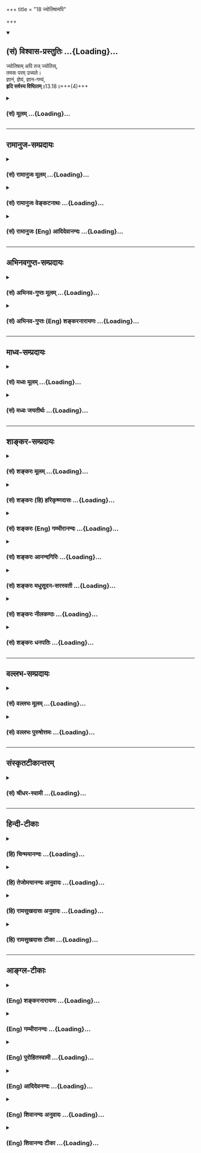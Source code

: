 +++
title = "18 ज्योतिषामपि"

+++
<div class="js_include" newlevelforh1="2" title="(सं) विश्वास-प्रस्तुतिः" unfilled url="/purANam_vaiShNavam/mahAbhAratam/06-bhIShma-parva/03-bhagavad-gItA-parva/saMskRtam/vishvAsa-prastutiH/13_xetra-xetrajna-yogaH/18_jyotiShAmapi.md">
<details open><summary><h2>(सं) विश्वास-प्रस्तुतिः ...{Loading}...</h2></summary>

ज्योतिषाम् अपि तज् ज्योतिस्,  
तमसः परम् उच्यते।  
ज्ञानं, ज्ञेयं, ज्ञान-गम्यं,  
**हृदि सर्वस्य विष्ठितम्**॥13.18॥+++(4)+++
</details>
</div>
<div class="js_include collapsed" newlevelforh1="3" title="(सं) मूलम्" unfilled url="/purANam_vaiShNavam/mahAbhAratam/06-bhIShma-parva/03-bhagavad-gItA-parva/saMskRtam/mUlam/13_xetra-xetrajna-yogaH/18_jyotiShAmapi.md">
<details><summary><h3>(सं) मूलम् ...{Loading}...</h3></summary>

ज्योतिषामपि तज्ज्योतिस्तमसः परमुच्यते।  
ज्ञानं ज्ञेयं ज्ञानगम्यं हृदि सर्वस्य विष्ठितम्।।13.18।।
</details>
</div>


_________________
## रामानुज-सम्प्रदायः
<div class="js_include collapsed" newlevelforh1="3" title="(सं) रामानुजः मूलम्" unfilled url="/purANam_vaiShNavam/mahAbhAratam/06-bhIShma-parva/03-bhagavad-gItA-parva/saMskRtam/rAmAnujaH/mUlam/13_xetra-xetrajna-yogaH/18_jyotiShAmapi.md">
<details><summary><h3>(सं) रामानुजः मूलम् ...{Loading}...</h3></summary>

।।13.17।।**ज्योतिषां** दीपादित्यमणिप्रभृतीनाम् अपि तद् एव **ज्योतिः**
प्रकाशकम् दीपादित्यादीनाम् अपि आत्मप्रभारूपं ज्ञानम् एव प्रकाशकम्।
दीपादयः तु विषयेन्द्रियसन्निकर्षविरोधिसंतमसनिरसनमात्रं कुर्वते;
तावन्मात्रेण एव तेषां प्रकाशकत्वम्। तमसः परम् उच्यते -- तमः शब्दः
सूक्ष्मावस्थप्रकृतिवचनः; प्रकृतेः परम् उच्यते इत्यर्थः। अतो **ज्ञानं
ज्ञेयं** ज्ञानैकाकारम् इति ज्ञेयम् तत् च **ज्ञानगम्यम्** अमानित्वादिभिः
उक्तैः ज्ञानसाधनैः प्राप्यम् इत्यर्थः। **हृदि सर्वस्य विष्ठितं** सर्वस्य
मनुष्यादेः हृदि विशेषेण अवस्थितं सन्निहितम्।

</details>
</div>
<div class="js_include collapsed" newlevelforh1="3" title="(सं) रामानुजः वेङ्कटनाथः" unfilled url="/purANam_vaiShNavam/mahAbhAratam/06-bhIShma-parva/03-bhagavad-gItA-parva/saMskRtam/rAmAnujaH/venkaTanAthaH/13_xetra-xetrajna-yogaH/18_jyotiShAmapi.md">
<details><summary><h3>(सं) रामानुजः वेङ्कटनाथः ...{Loading}...</h3></summary>

  
  
।।13.18।। ननु स्वरूपमात्रप्रकाशरूपस्य आत्मस्वरूपस्य कथं
मण्यादिप्रकाशकत्वं इत्यत्राह -- दीपादित्यादीनामपीति। दीपादित्यादीनां यथा
विषयसम्बन्धिप्रभाद्वारा प्रकाशकत्वं; न स्वरूपतः तद्वदत्रापि
प्रभास्थानीयेन ज्ञानाख्यधर्मेण प्रकाशकत्वमिति भावः। अन्यप्रकाशकानामपीति
अपिशब्दार्थः। प्रकाश्यभूतघटादिवत्तत्प्रकाशकज्ञानाश्रयभूते
प्रत्यगात्मनीति भावः। विषयेन्द्रियसन्निकर्षशब्देनात्र सामग्री
मध्यपातिसन्निकर्षोऽभिप्रेतः तन्मूलप्रकाशो वा लक्षितः; सन्तमसस्य
कुड्यादिवदिन्द्रियसन्निकर्षविरोधित्वाभावात् अन्यथा सन्तमसवर्तिनः
पुरुषस्य सन्तमसान्तरितप्रकाशमध्यवर्तिनां पदार्थानां
कुड्यान्तरितपदार्थवदप्रकाशप्रसङ्गात्। एतेन
दीपादेश्चाक्षुषपदार्थमात्रप्रतिनियततया ज्ञानवन्न सर्वव्यापकं
प्रकाशकत्वमिति सूचितम्। तावन्मात्रेण; न तु
साक्षात्प्रकाशजनकत्वेनापीत्यर्थः।  
  
ज्योतिस्सन्निकर्षात् प्रसिद्धिप्राचुर्याच्चात्र तमश्शब्दस्य
तिमिरविषयत्वधीव्युदासायाह -- तमश्शब्द इति। ज्योतिषामपि प्रकाशकतया
कैमुत्यसिद्धस्य तिमिरात्परत्वस्याभिधाने प्रयोजनाभावात्प्रकृतेः परत्वस्य
चावश्यवक्तव्यत्वात्तमश्शब्दस्थ चयस्य तमश्शरीरं \[बृ.उ.3।7।13\] तम
आसीत्तमसा गूढमग्रे प्रकेतं \[ऋक्सं.8।7।17।3\] यदा तमस्तत्
\[श्वे.उ.4।18\] तमः परे देव एकीभवति \[सुबालो.2\]आसीदिदं तमोभूतं
\[मनुः1।5\] इत्यादिषु मूलप्रकृतिविषयतया
श्रौतस्मार्तप्रयोगप्राचुर्याच्चेति भावः। परं अन्यदित्यर्थः। भोक्तृतया
प्रधानभूतमिति वा। प्रागपि हि ते परावरतया प्रकृती विभक्ते। उच्यत
इतिनिर्गुणः प्रकृतेः परः इत्यादिष्विति शेषः। एतेन जडवैलक्षण्यं
विवक्षितमित्यभिप्रायेणाह -- अत इति। पूर्ववद्वैधर्म्यानुसन्धानशक्यतायां
ज्ञेयशब्दस्य तात्पर्यम् अन्यथा
पौनरुक्त्यादित्यभिप्रायेणाहज्ञानैकाकारमिति ज्ञेयमिति। ज्ञानगम्यम् इत्यत्र
सर्वसाधारणज्ञानविषयत्वमात्राभिधाने प्रयोजनाभावात्ज्ञेयम् इत्यनेन
पौनरुक्त्याद्गम्यशब्दस्य प्राप्यपर्यायत्वप्रसिद्धेश्च प्रकृतिसङ्गतं
विवक्षितमाहअमानित्वादिभिरिति। एतज्ज्ञानम् \[13।12\] इतिवदत्रापि
करणव्युत्पत्तिं व्यनक्तिज्ञानसाधनैरुक्तैरिति। मनुष्यादेरिति। पिण्डस्येति
शेषः। भोक्तृत्वादिरूपेणावस्थानं विशेषेणावस्थानम्। यद्वा हृदि
स्वरूपेणावस्थानम् अवयवान्तरेषु तु स्वधर्मभूतज्ञानेनेति विशेषः।
स्थितिशब्दस्यात्र मुख्यार्थायोगात् सन्निधिमात्रपरत्वमुक्तम्सर्वस्य
गृहेऽप्ययमेव व्रीहिः इतिवज्जात्यैक्यविवक्षया सर्वस्य हृदि
स्थितिनिर्देशः।  
  

</details>
</div>
<div class="js_include collapsed" newlevelforh1="3" title="(सं) रामानुजः (Eng) आदिदेवानन्दः" unfilled url="/purANam_vaiShNavam/mahAbhAratam/06-bhIShma-parva/03-bhagavad-gItA-parva/saMskRtam/rAmAnujaH/english/AdidevAnandaH/13_xetra-xetrajna-yogaH/18_jyotiShAmapi.md">
<details><summary><h3>(सं) रामानुजः (Eng) आदिदेवानन्दः ...{Loading}...</h3></summary>

13.18 This (self) alone is the 'light' which illuminates things like the sun, a lamp, a gem etc. It is knowledge alone in the form of the effulgence of the self which illuminates a lamp, the sun etc. But a lamp etc., dispel the darkness that intervenes between the sense of sight and its subject. Their illuminating power is limited to this extent. This is said to be beyond Tamas (darkness). The term Tamas denotes Prakrti in its subtle state. The meaning is that the self transcends Prakrti.
Therefore, It is to be comprehended as knowledge, i.e., to be understood as of the form of knowledge. It is attainable by means of knowledge -
such as modesty etc., already described. It is present in the heart of all, i.e., It is specially settled, or present in the heart of all beings like men etc.

</details>
</div>


_________________
## अभिनवगुप्त-सम्प्रदायः
<div class="js_include collapsed" newlevelforh1="3" title="(सं) अभिनव-गुप्तः मूलम्" unfilled url="/purANam_vaiShNavam/mahAbhAratam/06-bhIShma-parva/03-bhagavad-gItA-parva/saMskRtam/abhinava-guptaH/mUlam/13_xetra-xetrajna-yogaH/18_jyotiShAmapi.md">
<details><summary><h3>(सं) अभिनव-गुप्तः मूलम् ...{Loading}...</h3></summary>

।।13.13 -- 13.18।। एतेन ज्ञानेन यत् ज्ञेयं तदुच्यते -- ज्ञेयमित्यादि
विष्ठितमित्यन्तम्। अनादिमत् परं ब्रह्म इत्यादिभिर्विशेषणैः
ब्रह्मस्वरूपाक्षेपानुग्राहकं,+++(S -- स्वरूपापेक्षानु -- )+++
सर्वप्रवादाभिहितविज्ञानापृथग्भावं कथयति +++(S;;N
सर्वप्रवादान्तराभिहितपृथग्भावकमुच्यते)+++। एतानि च विशेषणानि पूर्वमेव
व्याख्यातानि इति किं निष्फलया,पुनरुक्त्या।

</details>
</div>
<div class="js_include collapsed" newlevelforh1="3" title="(सं) अभिनव-गुप्तः (Eng) शङ्करनारायणः" unfilled url="/purANam_vaiShNavam/mahAbhAratam/06-bhIShma-parva/03-bhagavad-gItA-parva/saMskRtam/abhinava-guptaH/english/shankaranArAyaNaH/13_xetra-xetrajna-yogaH/18_jyotiShAmapi.md">
<details><summary><h3>(सं) अभिनव-गुप्तः (Eng) शङ्करनारायणः ...{Loading}...</h3></summary>

13.13-18 Jneyam etc. upto visthitam. Beginningless is the Supreme
Brahman : by means of the attributes (descriptions) like these, \[the
Bhagavat\] describes the Brahman as being not separate from the Supreme
Consciousness (or action) expressed in every utterance and \[thus\]
gracing \[the seeker\] to infer his \[or Its\] own nature. These
attributes however have already been explained. Hence what is the use of
a fruitless repetition ;

</details>
</div>


_________________
## माध्व-सम्प्रदायः
<div class="js_include collapsed" newlevelforh1="3" title="(सं) मध्वः मूलम्" unfilled url="/purANam_vaiShNavam/mahAbhAratam/06-bhIShma-parva/03-bhagavad-gItA-parva/saMskRtam/madhvaH/mUlam/13_xetra-xetrajna-yogaH/18_jyotiShAmapi.md">
<details><summary><h3>(सं) मध्वः मूलम् ...{Loading}...</h3></summary>

।।13.18।। Sri Madhvacharya did not comment on this sloka.,

</details>
</div>
<div class="js_include collapsed" newlevelforh1="3" title="(सं) मध्वः जयतीर्थः" unfilled url="/purANam_vaiShNavam/mahAbhAratam/06-bhIShma-parva/03-bhagavad-gItA-parva/saMskRtam/madhvaH/jayatIrthaH/13_xetra-xetrajna-yogaH/18_jyotiShAmapi.md">
<details><summary><h3>(सं) मध्वः जयतीर्थः ...{Loading}...</h3></summary>

।।13.18।। Sri Jayatirtha did not comment on this sloka.

</details>
</div>


_________________
## शाङ्कर-सम्प्रदायः
<div class="js_include collapsed" newlevelforh1="3" title="(सं) शङ्करः मूलम्" unfilled url="/purANam_vaiShNavam/mahAbhAratam/06-bhIShma-parva/03-bhagavad-gItA-parva/saMskRtam/shankaraH/mUlam/13_xetra-xetrajna-yogaH/18_jyotiShAmapi.md">
<details><summary><h3>(सं) शङ्करः मूलम् ...{Loading}...</h3></summary>

(13.18।। -- **ज्योतिषाम्** आदित्यादीनाम**पि** तत् ज्ञेयं **ज्योतिः।**
आत्मचैतन्यज्योतिषा इद्धानि हि आदित्यादीनि ज्योतींषि दीप्यन्ते; येन
सूर्यस्तपति तेजसेद्धः तस्य भासा सर्वमिदं विभाति (श्वे0 उ₀ 6।14)
इत्यादिश्रुतिभ्यः स्मृतेश्च इहैव -- यदादित्यगतं तेजः इत्यादेः। **तमसः**
अज्ञानात् **परम्** अस्पृष्टम् **उच्यते।** ज्ञानादेः दुःसंपादनबुद्ध्या
प्राप्तावसादस्य उत्तम्भनार्थमाह -- **ज्ञानम्** अमानित्वादि **ज्ञेयम्**
ज्ञेयं यत् तत् प्रवक्ष्यामि (गीता 13।12) इत्यादिना उक्तम्
**ज्ञानगम्यम्** ज्ञेयमेव ज्ञातं सत् ज्ञानफलमिति ज्ञानगम्यमुच्यते
ज्ञायमानं तु ज्ञेयम्। तत् एतत् त्रयमपि **हृदि** बुद्धौ **सर्वस्य**
प्राणिजातस्य **विष्ठितं** विशेषेण स्थिम्। तत्रैव हि त्रयं
विभाव्यते।। यथोक्तार्थोपसंहारार्थः अयं श्लोकः आरभ्यते --,

</details>
</div>
<div class="js_include collapsed" newlevelforh1="3" title="(सं) शङ्करः (हि) हरिकृष्णदासः" unfilled url="/purANam_vaiShNavam/mahAbhAratam/06-bhIShma-parva/03-bhagavad-gItA-parva/saMskRtam/shankaraH/hindI/harikRShNadAsaH/13_xetra-xetrajna-yogaH/18_jyotiShAmapi.md">
<details><summary><h3>(सं) शङ्करः (हि) हरिकृष्णदासः ...{Loading}...</h3></summary>

।।13.18।। यदि सर्वत्र विद्यमान होते हुए भी ज्ञेय प्रत्यक्ष नहीं होता; तो
क्या वह अन्धकार है नहीं। तो क्या है --, वह ज्ञेय ( परमात्मा ) समस्त
सूर्यादि ज्योतियोंका भी परम ज्योति है क्योंकि आत्मचैतन्यके प्रकाशसे
देदीप्यमान होकर ही ये सूर्य आदि समस्त ज्योतियाँ प्रकाशित हो रही हैं। जिस
तेजसे प्रदीप्त होकर सूर्य तपता है उसीके प्रकाशसे यह सब कुछ प्रकाशित है
इत्यादि,श्रुतिप्रमाणोंसे और यहीं कहे हुए यदादित्यगतं तेजः इत्यादि
स्मृतिवाक्योंसे भी उपर्युक्त बात ही सिद्ध होती है। तथा वह ज्ञेय
अन्धकारसे -- अज्ञानसे परे अर्थात् अस्पृष्ट बतलाया जाता है। ज्ञान आदिका
सम्पादन करना बहुत दुर्घट है -- ऐसी बुद्धिसे उत्साहरहित -- खिन्नचित्त हुए
साधकको उत्साहित करनेके लिये कहते हैं -- ज्ञान अर्थात् अमानित्व आदि
ज्ञानके साधन; ज्ञेय अर्थात् ज्ञेयं यत्तत्प्रवक्ष्यामि इत्यादि वाक्योंसे
बतलाया हुआ परमात्माका स्वरूप और ज्ञानगम्य -- ज्ञेय ही जान लिया जानेपर
ज्ञानका फल होनेके कारण ( पहले ) ज्ञानगम्य कहा जाता है और जब जान लिया
जाता है उस अवस्थामें ज्ञेय कहलाता है। ये तीनों ही समस्त प्राणिमात्रके
अन्तःकरणमें विशेषरूपसे स्थित हैं क्योंकि ये तीनों वहीं प्रकाशित होते
हैं।

</details>
</div>
<div class="js_include collapsed" newlevelforh1="3" title="(सं) शङ्करः (Eng) गम्भीरानन्दः" unfilled url="/purANam_vaiShNavam/mahAbhAratam/06-bhIShma-parva/03-bhagavad-gItA-parva/saMskRtam/shankaraH/english/gambhIrAnandaH/13_xetra-xetrajna-yogaH/18_jyotiShAmapi.md">
<details><summary><h3>(सं) शङ्करः (Eng) गम्भीरानन्दः ...{Loading}...</h3></summary>

13.18 Tat, that Knowable; is the jyotih, Light; api, even; jyotisam, of
the lights-of the sun etc. For the lights like the sun etc. shine
because they are enkindled by the light of consciousness of the Self, as
is known from Upanisadic texts like, 'Illumined by whose light the sun
shines' (Tai. Br. 3.12.9.7), 'By Its light all this shines variously'
(Sv. 6.14), and from the Smrti also, as here (in the Gita) itself: 'That
light in the sun৷৷.' (15.12), etc. It is ucyate, spoken of as; param,
beyond, untouched by; tamasah, darkness; ignorance. For cheering up
anyone who may become disheartened by thinking that Knowledge etc. is
difficult to attain, the Lord says: It is jnanam, Knowledge-humility
etc. (verse 7, etc.); jneyam, the Knowable, which has been spoken of in,
'I shall speak of that which is to be known' (12); and jnana-gamyam, the
Known. The Knowable itself is referred to as jnanagamyam, when after
being known, It becomes the result of Knowledge. But when It is an
object to be known, It is called jneyam. All these three which are such,
visthitam, specially exist; hrdi, in the hearts, in the intellects;
sarvasya, of all, of all creatures. For these three are, indeed,
perceived there. This verse is begun for concluding the topic under
discussion:

</details>
</div>
<div class="js_include collapsed" newlevelforh1="3" title="(सं) शङ्करः आनन्दगिरिः" unfilled url="/purANam_vaiShNavam/mahAbhAratam/06-bhIShma-parva/03-bhagavad-gItA-parva/saMskRtam/shankaraH/AnandagiriH/13_xetra-xetrajna-yogaH/18_jyotiShAmapi.md">
<details><summary><h3>(सं) शङ्करः आनन्दगिरिः ...{Loading}...</h3></summary>

।।13.17।। इतोऽपि ज्ञेयस्यास्तित्वमित्याह -- **किञ्चेति।** हेत्वन्तरमेव
स्फोरयितुं शङ्कते -- **सर्वत्रेति।** न तत्तमो मन्तव्यमित्याह --
**नेति।** तर्हि किं तस्य रूपमिति पृच्छति -- **किं तर्हीति।** तत्रोत्तरं
-- **ज्योतिषामिति।** सूर्यादीनां बुद्ध्यादीनां च प्रकाशकत्वादस्ति ज्ञेयं
ब्रह्मेत्याह -- **ज्योतिषामिति।** तदेवोपपादयति -- **आत्मेति।** तत्र
श्रुतिद्वयं प्रमाणयति -- **येनेति।** उक्तेऽर्थे वाक्यशेषमपि दर्शयति --
**स्मृतेश्चेति।** ज्ञेयस्यातमस्त्वेऽपि तमःस्पृष्टत्वमाशङ्क्योक्तं --
**तमस इति।** उत्तरार्धस्य तात्पर्यमाह -- **ज्ञानादेरिति।**
उत्तम्भनमुद्दीपनं प्रकटीकरणमिति यावत्। ज्ञानममानित्वादि
करणव्युत्पत्त्येति शेषः। ज्ञानगम्यं ज्ञेयमिति पुनरुक्तिं शङ्कित्वोक्तं
-- **ज्ञेयमिति।** उक्तत्रयस्य बुद्धिस्थतया प्राकट्यं प्रकटयति --
**तदेतदिति।** तत्रानुभवमनुकूलयति -- **तत्रैवेति।**

</details>
</div>
<div class="js_include collapsed" newlevelforh1="3" title="(सं) शङ्करः मधुसूदन-सरस्वती" unfilled url="/purANam_vaiShNavam/mahAbhAratam/06-bhIShma-parva/03-bhagavad-gItA-parva/saMskRtam/shankaraH/madhusUdana-sarasvatI/13_xetra-xetrajna-yogaH/18_jyotiShAmapi.md">
<details><summary><h3>(सं) शङ्करः मधुसूदन-सरस्वती ...{Loading}...</h3></summary>

।।13.18।। ननु सर्वत्र विद्यमानमपि तन्नोपलभ्यते चेत्तर्हि जडमेव स्यात् न
स्यात्स्वयंज्योतिषोऽपि तस्य
रूपादिहीनत्वेनेन्द्रियाद्यग्राह्यत्वोपपत्तेरित्याह -- ज्योतिषामपीति। तत्
ज्ञेयं ब्रह्म ज्योतिषामवभासकानामादित्यादीनां बुद्ध्यादीनां च
बाह्यानामान्तराणामपि ज्योतिरवभासकं चैतन्यज्योतिषो
जडज्योतिरवभासकत्वोपपत्तेः। येन सूर्यस्तपति तेजसेद्धः। तस्य भासा सर्वमिदं
विभाति इत्यादि श्रुतिभ्यश्च। वक्ष्यति च यदादित्यगतं तेज इत्यादि। स्वयं
जडत्वाभावेऽपि जडसंसृष्टं स्यादिति नेत्याह -- तमस इति। तमसो जडवर्गात्परं
अविद्यातत्कार्याभ्यामपारमार्थिकाभ्यामसंस्पृष्टं पारमार्थिकं तद् ब्रह्म
सदसतोः संबन्धायोगात्। उच्यतेअक्षरात्परतः परः
इत्यादिश्रुतिभिर्ब्रह्मवादिभिश्च। तदुक्तंनिःसङ्गस्य ससङ्गेन कूटस्थस्य
विकारिणा। आत्मनोऽनात्मना योगो वास्तवो नोपपद्यतेआदित्यवर्णं तमसः परस्तात्
इत्यादिश्रुतेश्च। आदित्यवर्णमिति स्वभाने प्रकाशान्तरानपेक्षम्। सर्वस्य
प्रकाशकमित्यर्थः। यस्मात्तत्स्वयंज्योतिर्जडासंस्पृष्टं अतएव तज्ज्ञानं
प्रमाणजन्यचेतोवृत्त्यभिव्यक्तसंविद्रूपं अतएव तदेव ज्ञेयं
ज्ञातुमर्हमज्ञातत्वाज्जडस्याज्ञातत्वाभावेन ज्ञातुमनर्हत्वात्। कथं तर्हि
सर्वैर्न ज्ञायते तत्राह -- ज्ञानेति। ज्ञानगम्यं पूर्वोक्तेनामानित्वादिना
तत्त्वज्ञानार्थदर्शनान्तेन साधनकलापेन ज्ञानहेतुतया ज्ञानशब्दितेन गम्यं
प्राप्यं नतु तद्विनेत्यर्थः। ननु साधनेन गम्यं चेत्तत्किं
देशान्तरव्यवहितं नेत्याह -- हृदीति। हृदि सर्वस्य धिष्ठितं सर्वस्य
प्राणिजातस्य हृदि बुद्धौ धिष्ठितं सर्वत्र सामान्येन स्थितमपि विशेषरूपेण
तत्र स्थितमभिव्यक्ते जीवरूपेणान्तर्यामिरूपेण च सौरं तेज
इवादर्शसूर्यकान्तादौ अव्यवहितमेव वस्तुतो भ्रान्त्या व्यवहितमिव
सर्वभ्रमकारणाज्ञाननिवृत्त्या प्राप्यत इवेत्यर्थः।

</details>
</div>
<div class="js_include collapsed" newlevelforh1="3" title="(सं) शङ्करः नीलकण्ठः" unfilled url="/purANam_vaiShNavam/mahAbhAratam/06-bhIShma-parva/03-bhagavad-gItA-parva/saMskRtam/shankaraH/nIlakaNThaH/13_xetra-xetrajna-yogaH/18_jyotiShAmapi.md">
<details><summary><h3>(सं) शङ्करः नीलकण्ठः ...{Loading}...</h3></summary>

।।13.18।। एवं ज्ञेयस्य तटस्थलक्षणमुक्त्वा स्वरूपलक्षणमाह --
**ज्योतिषामिति।** ज्योतिषां बाह्यानामादित्यादीनामान्तराणां च
बुद्ध्यादीनामितरावभासकानामपि तज्ज्ञेयं ब्रह्म ज्योतिरवभासकं।
चैतन्यज्योतिषो जडज्योतिरवभासकत्वोपपत्तेः। तथा च श्रुतयःयेन सूर्यस्तपति
तेजसेद्धःतस्य भासा सर्वमिदं विभाति इत्याद्याः। वक्ष्यति चयदादित्यगतं
तेजः इत्यादि। तमसोऽज्ञानात् भूतग्रासप्रसवहेतोः परं दूरस्थं तदुच्यते। ननु
यथा चान्द्रस्य ज्योतिषोऽवभासकं तत्सजातीयं सौरं ज्योतिरिति
ज्योतिःशास्त्रे प्रसिद्धम्। एवं सौरादिज्योतिषामप्यवभासकं
किंचित्तत्सजातीयं ज्योतिरलौकिकं स्यादित्याशङ्क्याह -- **ज्ञानमिति।**
केवलज्ञप्तिमात्रशरीरं यज्ज्योतिर्नतु भौतिकं तदेव ज्ञेयं वस्तु
आवृतत्वाज्ज्ञानेन प्राप्तुमिष्टतमम्। कुतस्तर्हि तज्ज्ञानमत आह --
**ज्ञानगम्यमिति।** यतस्तज्ज्ञानेनामानित्वादिना ज्ञानसाधनेन गम्यं
प्राप्यम्। किं तर्हि ग्रामान्तरवद्देशव्यवहितं वा
बाल्ययौवनाद्यवस्थान्तरवत्कालव्यवहितं वा तत्प्राप्यमस्तीत्यत आह -- **हृदि
सर्वस्य विष्ठितमिति।** स्वात्मभूतमेव तदन्तर्दृष्टीनां सम्यक्प्रकाशत
इत्यर्थः।

</details>
</div>
<div class="js_include collapsed" newlevelforh1="3" title="(सं) शङ्करः धनपतिः" unfilled url="/purANam_vaiShNavam/mahAbhAratam/06-bhIShma-parva/03-bhagavad-gItA-parva/saMskRtam/shankaraH/dhanapatiH/13_xetra-xetrajna-yogaH/18_jyotiShAmapi.md">
<details><summary><h3>(सं) शङ्करः धनपतिः ...{Loading}...</h3></summary>

।।13.18।। सर्वत्र विद्यमानं सन्नोपलभ्यते चेज्ज्ञेयं तर्हि तम इति
भ्रमनिवृत्त्यर्थमाह -- ज्योतिषमिति। ज्योतिषामादित्यादीनां
बुद्य्धादीनामपि तज्ज्ञेयं
ज्योतिस्तेषामात्मचैतन्यज्योतिरिद्धदीप्तिमत्त्वात्। येन सूर्यस्तपति
तेजसेद्धः;न तत्र सूर्यो भाति न चन्द्रतारकं नेमा विद्युतो भान्ति
कुतोयमग्निः। तमेव भान्तमनु भाति सर्वं तस्य भासा सर्वमिदं
विभाति। यदादित्यगतं तेजो जगद्भासयतेऽखिलम्। यच्चन्द्रमसि यच्चाग्नौ तत्तेजो
विद्दि मामकम् इत्यादिश्रुतिस्मृतिभ्यः ज्ञेयस्य
ज्योतिःस्वरुपत्वेऽपि,तमःस्पष्टत्वभ्रमं वारयति। तमसो
ज्ञानात्परमसंस्पृष्टमुच्यते। अदित्यवर्ण तसमः परस्तात् इत्यादिश्रुतिभिः
कथ्यत इत्यर्थः। किंच ज्ञाततेऽनेनेति ज्ञानममानित्वादि। ज्ञेयं
यत्तत्प्रवक्ष्यामीत्यादिनोक्तं ज्ञेयमेव सत् ज्ञातं ज्ञानफलमिति
ज्ञानगम्यमुच्यते। ज्ञायमानं तु ज्ञेयम्। अतो ज्ञेयपदेन ज्ञानगम्यत्वान्न
पौररुक्त्यम्। ज्ञानं ज्ञेयं ज्ञानगम्यमित्येतन्त्र्यं सर्वस्य
प्राणिजातस्य हृदि बुद्धौ विष्ठितं विशेषेण स्थितं। धिष्ठितमिति
पाठस्त्वाचार्यैरनादृतत्वादपपाठः। दुःसंपादनबुद्य्धा प्राप्तावसादस्य
ज्ञानादेः पकटीकरणार्तं ज्ञानादेः दुःसंपादनबुद्य्धा
प्राप्तावसादस्यार्जुनस्याश्वसनार्थे वा ज्ञेयप्रवचनोत्तरं भगवतेदमुक्तं
हृदि विष्ठितमिति। बुद्धावेव तेषामनुभूयमानत्वात्। ननु तदेव
वृत्तावभिव्यक्तं संविद्रूपं ज्ञानं रुपाद्याकारेण ज्ञेयं सर्वस्य
प्राणिजातस्य हृदि बुद्धौ विष्ठितं सर्वत्र सामान्येन स्थितमपि विशेषरुपेण
तत्र स्थितमभिव्यक्तजीवरुपेणान्तर्यामिरुपेण चेत्याचार्यैः कुतो न
व्याख्यामिति चेत्सुगमत्स्वोक्तार्थे स्वरसाधिक्यादुक्तार्थस्य बहिरन्तश्च
भूतानामित्यादावन्तर्भावाच्चेति गृहाण। अन्तर्भावप्रकारश्च बहिर्भुतेभ्यो
बाह्यं रुपाद्याकारमन्तर्भूतानां हृदि अभिव्यक्तजीवरुपेणान्तर्यामिरुपेण च
स्थितं ज्योतिषामपि तज्जयोतिर्वृत्त्याभिव्यक्तसंविदादिरुपेण बुद्य्धादीनां
प्रकाशकमित्येवंरित्या बोध्यः।

</details>
</div>


_________________
## वल्लभ-सम्प्रदायः
<div class="js_include collapsed" newlevelforh1="3" title="(सं) वल्लभः मूलम्" unfilled url="/purANam_vaiShNavam/mahAbhAratam/06-bhIShma-parva/03-bhagavad-gItA-parva/saMskRtam/vallabhaH/mUlam/13_xetra-xetrajna-yogaH/18_jyotiShAmapi.md">
<details><summary><h3>(सं) वल्लभः मूलम् ...{Loading}...</h3></summary>

।।13.18।। ज्योतिषामिति। प्रकाशकानां चेतनानां च तन्मूलं ज्योतिरध्यात्मरूपं
प्रकाशकं। अतएवोक्तं -- चैत्त्यस्य तत्त्वममलं मणिमस्य कण्ठे
\[भाग.3।38।28\] इति। तमसः प्रकृतेः परं तम आसीत्तमसा गूह्ळमग्रे प्रकेतं
\[ऋक्सं.8।7।17।3\] इति श्रुतावप्युच्यते। अन्तर्यामिपदं च तदित्याह --
हृदि सर्वस्य धिष्ठितमिति स्पष्टम्। ज्ञायतेऽनेनेति ज्ञानं चैतन्यं
ज्ञानसाधनं अमानित्वादिरूपं वा। तत्तु ज्ञेयं च तज्ज्ञानगम्य हृदि सर्वस्य
धिष्ठितम्।

</details>
</div>
<div class="js_include collapsed" newlevelforh1="3" title="(सं) वल्लभः पुरुषोत्तमः" unfilled url="/purANam_vaiShNavam/mahAbhAratam/06-bhIShma-parva/03-bhagavad-gItA-parva/saMskRtam/vallabhaH/puruShottamaH/13_xetra-xetrajna-yogaH/18_jyotiShAmapi.md">
<details><summary><h3>(सं) वल्लभः पुरुषोत्तमः ...{Loading}...</h3></summary>

  
  
।।13.18।। किञ्च -- ज्योतिषामिति। ज्योतिषां
रविचन्द्रादीनामन्यप्रकाशमानानामपि तदेव ज्योतिः प्रकाशकमित्यर्थः। अत्रायं
भावः -- न तत्र सूर्यो भाति \[कठो.5।15श्वे.उ.6।14मुण्ड.2।2।10\]
इत्यादिश्रुत्या तत्रैतेषामभानमुक्तं; तथाच तत्प्रकटनवैयर्थ्यं
स्यात्तदर्थं तत्प्रकाशनेन तत्र शोभादिकारकमित्यर्थः। अन्यथाऽन्यत्र
सर्वप्रकाशकत्वमपि न भवेत् \[इति\]। तर्हि मुख्यतमोरूपं सर्वप्रकाश्यत्वेन
भविष्यतीत्यत आह -- तमसः परमिति। तमसः मुख्यतमसोऽपि परम् उपरि उत्कृष्टं वा
उच्यते श्रूयते इत्यर्थः। अतएव श्रुतिरपि -- तमसा गूढमग्रे प्रकेतम्
\[ऋक्सं.8।7।17।3\] इत्याह। ननु स्वप्रकाश्यत्वे स्वस्यैव नानास्वरूपात्मके
सर्वेषां कथं न तज्ज्ञानं इत्यत आह -- ज्ञानमिति।
ज्ञानबुद्धिवृत्त्यभिव्यक्त्यात्मकं च तदेव। तेन यत्र ज्ञापनेच्छा तत्रैव
तद्रूपेणाविर्भवतीत्यर्थः। तथैव ज्ञेयं ज्ञेयरूपेणाविर्भूतमित्यर्थः। तथापि
पुरुषोत्तमगृहात्मकमेवेत्याह -- ज्ञानगम्यमिति। ज्ञाने ज्ञानेन
पूर्वोक्तरूपेण गम्यं प्राप्यं तेनाऽक्षरात्मकत्वं ज्ञापितम्। ननु पूर्वं
ज्ञानरूपत्वेन सर्वागम्यत्वमुक्तं तत्कथं ज्ञानगम्यं इत्याह -- हृदीति।
सर्वस्य प्राणिमात्रस्य हृदि धिष्ठितम्; अधिष्ठितमित्यर्थः।
सर्वप्रेरकत्वेन स्थितं तेन यत्र तथेच्छा तत्र ज्ञानरूपेणाविर्भवति; यत्र न
ज्ञापनेच्छा तत्राऽऽच्छादकत्वेन भवतीति भावः।  
  

</details>
</div>


_________________
## संस्कृतटीकान्तरम्
<div class="js_include collapsed" newlevelforh1="3" title="(सं) श्रीधर-स्वामी" unfilled url="/purANam_vaiShNavam/mahAbhAratam/06-bhIShma-parva/03-bhagavad-gItA-parva/saMskRtam/shrIdhara-svAmI/13_xetra-xetrajna-yogaH/18_jyotiShAmapi.md">
<details><summary><h3>(सं) श्रीधर-स्वामी ...{Loading}...</h3></summary>

।।13.18।। किंच **-- ज्योतिषामिति।** ज्योतिषां चन्द्रादित्यादीनामपि
तज्ज्योतिः प्रकाशकं ततोयेन सूर्यस्तपति तेजसेद्धःन तत्र सूर्यो भाति न
चन्द्रतारकं नेमा विद्युतो भान्ति कुतोऽयमग्निः। तमेव भान्तमनु भाति सर्वं
तस्य भासा सर्वमिदं विभाति इत्यादिश्रुतेः। अतएव तमसोऽज्ञानात्परं
तेनासंस्पृष्टमुच्यते। आदित्यवर्णं तमसः परस्तात् इत्यादिश्रुतेः। ज्ञानं च
तदेव बुद्धिवृत्तावभिव्यक्तं; तदेव रूपाद्याकारेण ज्ञेयं च ज्ञानेन गम्यं
चअमानित्वमदम्भित्वम् इत्यादिलक्षणेन पूर्वोक्तेन ज्ञानसाधनेन
प्राप्यमित्यर्थः। ज्ञानगम्यं विशिनष्टि। सर्वस्य प्राणिमात्रस्य हृदि
विष्ठितं विशेषेणाप्रच्युतस्वरूपेण नियन्तृतया स्थितम्। धिष्ठितमिति
पाठेऽधिष्ठाय स्थितमित्यर्थः।

</details>
</div>


_________________
## हिन्दी-टीकाः
<div class="js_include collapsed" newlevelforh1="3" title="(हि) चिन्मयानन्दः" unfilled url="/purANam_vaiShNavam/mahAbhAratam/06-bhIShma-parva/03-bhagavad-gItA-parva/hindI/chinmayAnandaH/13_xetra-xetrajna-yogaH/18_jyotiShAmapi.md">
<details><summary><h3>(हि) चिन्मयानन्दः ...{Loading}...</h3></summary>

।।13.18।। ब्रह्म ही वह एक चैतन्यस्वरूप प्रकाश है; जिसके द्वारा सभी
बौद्धिक ज्ञान अन्तर्प्रज्ञा और अनुभव प्रकाशित होते हैं। उसके कारण ही
हमें अपने विविध ज्ञानों तथा अनुभवों का बोध या भान होता है; इसलिए उसकी
तुलना प्रकाश या ज्योति से की जाती है। केवल हमारे नेत्र के समक्ष होने से
ही बाह्य वस्तुओं का हमें दर्शन नहीं हो सकता वरन् किसी बाह्य प्रकाश से
उनका प्रकाशित होना भी आवश्यक होता है। इस लौकिक अनुभव को दृष्टान्त स्वरूप
मानें; तो यह भी स्वीकार करना होगा कि हमारी आन्तरिक भावनाओं और विचारों को
भी प्रकाशित करने वाला कोई अन्तर्प्रकाश होना चाहिए; अन्यथा इन वृत्तियों
का हमें बोध ही नहीं हो सकता था। अन्तकरण की वृत्तिय्ाों के इस प्रकाशक को
ही स्वयं प्रकाश आत्मा; या आत्मज्योति कहा जाता है। इस चैतन्य को प्रकाश या
ज्योति कहना आध्यात्मिक शास्त्र की परम्परा है। वेदान्त अध्ययन के
प्रारम्भिक काल में; शास्त्रीय भाषा से अनभिज्ञ होने के कारण; जिज्ञासु
साधकगण प्रकाश शब्द से लौकिक प्रकाश ही समझते हैं। परन्तु यह धारणा यथार्थ
नहीं है; क्योंकि लौकिक प्रकाश तो दृश्यवर्ग में आता है; जबकि आत्मा तो
सर्वद्रष्टा है। अत; दृश्यप्रकाश आत्मा नहीं हो सकता और न आत्मा इस प्रकाश
के समान हो सकता है। इसलिए; यह आवश्यक हो जाता है कि गुरु; इस आत्मप्रकाश
या आत्मज्योति जैसे शब्दों का वास्तविक तात्पर्य स्पष्ट करें। ज्योतियों की
ज्योति द्रष्टा को लक्षित करने के लिए सर्वप्रथम सम्पूर्ण दृश्यवर्ग का
निषेध करना होगा; अर्थात् वे आत्मा नहीं हैं; यह सिद्ध करना होगा। प्रकाश
के जो स्रोत सूर्य; चन्द्रमा; तारागण; विद्युत् और अग्नि हमें ज्ञात हैं;
उनमें किसी में भी आत्मा को प्रकाशित करने की सार्मथ्य नहीं है। उसके समक्ष
ये सब निष्प्रभ हो जाते हैं। इसलिए भगवान् श्रीकृष्ण उस आत्मा को ज्योतियों
की ज्योति कहते हैं; जो सभी लौकिक दृश्य ज्योतियों को भी प्रकाशित करती है
स्वयं प्रकाश कहे जाने वाले इस सूर्य का हमें भान तक नहीं होता; यदि
चैतन्यतत्त्व इसे प्रकाशित न कर रहा होता। संसार के सुख और दुख से हम केवल
तभी प्रभावित होते हैं जब हमें उनका भान होता है। और यह भान केवल चैतन्य के
प्रकाश से ही सम्भव है। इसलिए; चैतन्य को सम्पूर्ण दृश्य वर्ग का प्रकाशक
कहा गया है। वह अन्धकार के परे है इतना अधिक स्पष्ट करने पर भी; लौकिक
प्रकाश के ज्ञान का संस्कार शिष्य की बुद्धि में अत्यन्त दृढ़ होने के कारण
वह फिर उसे प्रकाश की सापेक्ष धारणा के रूप में ही ग्रहण करता है। हम बाह्य
प्रकाश को अन्धकार के विरोधी के रूप में ही जानते और समझते हैं। सूर्य के
लिए प्रकाश शब्द का कोई अर्थ नहीं है; क्योंकि सूर्य को अन्धकार ज्ञात ही
नहीं है अत; आत्मा के पारमार्थिक चैतन्यस्वरूप को दर्शाने के लिए यहाँ कहा
गया है कि वह अन्धकार की कल्पना के भी परे है। यह चैतन्य का प्रकाश ऐसा
सूक्ष्म है कि वह प्रकाश और अन्धकार दोनों को ही प्रकाशित करता है। उसका
किसी से कोई विरोध नहीं है। भगवान् के इस कथन का एक अर्थ यह भी हो सकता है
कि आत्मा वह प्रकाश है; जो हमारे अन्तकरण की ज्ञान (प्रकाश) और अज्ञान
(अन्धकार) इन दोनों ही वृत्तियों का प्रकाशक है परन्तु वह स्वयं इन दोनों
से ही असंस्पृष्ट रहता है। इस श्लोक की दूसरी पंक्ति में तीन शब्दों ज्ञान;
ज्ञेय और ज्ञानगम्य के द्वारा इस आत्मा या ब्रह्म का ही निर्देश किया गया
है। वह ब्रह्म ज्ञान अर्थात् चैतन्यस्वरूप है ब्रह्म ही जानने योग्य ज्ञेय
वस्तु है; क्योंकि उसके ज्ञान से ही संसार निवृत्ति हो सकती है। यह ब्रह्म
ज्ञानगम्य है अर्थात् अमानित्वादि गुणों से सम्पन्न शुद्ध अन्तकरण के
द्वारा अनुभव गम्य है। वह सबके हृदय में स्थित है यदि कोई ऐसा अनन्तस्वरूप
चैतन्य तत्त्व है; जो सर्वाभासक है और जिसके बिना जीवन का कोई अस्तित्व ही
नहीं है; तो निश्चित ही वह जानने योग्य है। उसे प्राप्त करना ही हमारे जीवन
का लक्ष्य हो सकता है। उसका अन्वेषण कहाँ करें कौनसी तीर्थयात्रा पर हमें
जाना होगा क्या हम ऐसी साहसिक यात्रा के सक्षम हैं सामान्यत; लोग ऐसे ही
प्रश्न पूछते हैं; जिससे यह ज्ञात होता है कि वे आत्मा को अपने से भिन्न
कोई वस्तु समझते हैं; जिसकी प्राप्ति किसी देशान्तर या कालान्तर में होने
की उनकी धारणा होती है। ऐसी समस्त विपरीत धारणाओं की निवृत्ति के लिए यहाँ
स्पष्ट और साहसिक घोषणा की गयी है कि वह अनन्त परमात्मा सबके हृदय में ही
स्थित है। दार्शनिक दृष्टि से; हृदय शब्द का अर्थ शुद्ध मन से होता है; जो
समस्त आदर्श और पवित्र भावनाओं का उदय स्थान माना जाता है। आन्तरिक शुद्धि
के इस वातावरण में; जब बुद्धि उस पारमार्थिक आत्मतत्त्व का ध्यान करती है;
जो सर्वातीत होते हुए सर्वव्यापक भी है; तब वह स्वयं ही आत्मस्वरूप बन जाती
है। यही आत्मानुभूति है। इसीलिए; हृदय को आत्मा का निवास स्थान माना गया
है। स्वहृदय में स्थित आत्मा का अनुभव ही अनन्त ब्रह्म का अनुभव है;
क्योंकि आत्मा ही ब्रह्म है। इस प्रकरण का उपसंहार करते हुए भगवान् कहते हैं

</details>
</div>
<div class="js_include collapsed" newlevelforh1="3" title="(हि) तेजोमयानन्दः अनुवादः" unfilled url="/purANam_vaiShNavam/mahAbhAratam/06-bhIShma-parva/03-bhagavad-gItA-parva/hindI/tejomayAnandaH/anuvAdaH/13_xetra-xetrajna-yogaH/18_jyotiShAmapi.md">
<details><summary><h3>(हि) तेजोमयानन्दः अनुवादः ...{Loading}...</h3></summary>

।।13.18।। (वह ब्रह्म) ज्योतियों की भी ज्योति और (अज्ञान) अन्धकार से परे
कहा जाता है। वह ज्ञान (चैतन्यस्वरूप) ज्ञेय और ज्ञान के द्वारा जानने
योग्य (ज्ञानगम्य) है। वह सभी के हृदय में स्थित है।।  
  

</details>
</div>
<div class="js_include collapsed" newlevelforh1="3" title="(हि) रामसुखदासः अनुवादः" unfilled url="/purANam_vaiShNavam/mahAbhAratam/06-bhIShma-parva/03-bhagavad-gItA-parva/hindI/rAmasukhadAsaH/anuvAdaH/13_xetra-xetrajna-yogaH/18_jyotiShAmapi.md">
<details><summary><h3>(हि) रामसुखदासः अनुवादः ...{Loading}...</h3></summary>

।।13.18।। वह परमात्मा सम्पूर्ण ज्योतियोंका भी ज्योति और अज्ञानसे अत्यन्त
परे कहा गया है। वह ज्ञानस्वरूप, जाननेयोग्य, ज्ञान(साधन-समुदाय) से
प्राप्त करनेयोग्य और सबके हृदयमें विराजमान है।

</details>
</div>
<div class="js_include collapsed" newlevelforh1="3" title="(हि) रामसुखदासः टीका" unfilled url="/purANam_vaiShNavam/mahAbhAratam/06-bhIShma-parva/03-bhagavad-gItA-parva/hindI/rAmasukhadAsaH/TIkA/13_xetra-xetrajna-yogaH/18_jyotiShAmapi.md">
<details><summary><h3>(हि) रामसुखदासः टीका ...{Loading}...</h3></summary>

।।13.18।।***व्याख्या --***  **ज्योतिषामपि तज्ज्योतिः --** ज्योति नाम
प्रकाश(ज्ञान) का है अर्थात् जिनसे प्रकाश मिलता है; ज्ञान होता है; वे सभी
ज्योति हैं। भौतिक पदार्थ सूर्य; चन्द्र; नक्षत्र; तारा; अग्नि; विद्युत्
आदिके प्रकाशमें दीखते हैं अतः भौतिक पदार्थोंकी ज्योति (प्रकाशक) सूर्य;
चन्द्र आदि हैं। वर्णात्मक और ध्वन्यात्मक शब्दोंका ज्ञान कानसे होता है अतः
शब्दकी ज्योति (प्रकाशक) **कान** है। शीतउष्ण; कोमलकठोर आदिके स्पर्शका
ज्ञान त्वचासे होता है अतः स्पर्शकी ज्योति (प्रकाशक) **त्वचा** है। श्वेत;
नील; पीत आदि रूपोंका ज्ञान नेत्रसे होता है अतः रूपकी ज्योति (प्रकाशक)
**नेत्र** है। खट्टा; मीठा; नमकीन आदि रसोंका ज्ञान जिह्वासे होता है अतः
रसकी ज्योति (प्रकाशक) **जिह्वा** है। सुगन्धदुर्गन्धका ज्ञान नाकसे होता
है अतः गन्धकी ज्योति (प्रकाशक) **नाक** है। इन पाँचों इन्द्रियोंसे
शब्दादि पाँचों विषयोंका ज्ञान तभी होता है; जब उन इन्द्रियोंके साथ मन
रहता है। अगर उनके साथ मन न रहे तो किसी भी विषयका ज्ञान नहीं होता। अतः
इन्द्रियोंकी ज्योति (प्रकाशक) **मन** है। मनसे विषयोंका ज्ञान होनेपर भी
जबतक बुद्धि उसमें नहीं लगती; बुद्धि मनके साथ नहीं रहती; तबतक उस विषयका
स्पष्ट और स्थायी ज्ञान नहीं होता। बुद्धिके साथ रहनेसे ही उस विषयका
स्पष्ट और स्थायी ज्ञान होता है। अतः मनकी ज्योति (प्रकाशक) **बुद्धि** है।
बुद्धिसे कर्तव्यअकर्तव्य; सत्असत्; नित्यअनित्यका ज्ञान होनेपर भी अगर
स्वयं (कर्ता) उसको धारण नहीं करता; तो वह बौद्धिक ज्ञान ही रह जाता है वह
ज्ञान जीवनमें; आचरणमें नहीं आता। वह बात स्वयंमें नहीं बैठती। जो बात
स्वयंमें बैठ जाती है; वह फिर कभी नहीं जाती। अतः बुद्धिकी ज्योति
(प्रकाशक) **स्वयं** है। स्वयं भी परमात्माका अंश है और परमात्मा अंशी है।
स्वयंमें ज्ञान; प्रकाश परमात्मासे ही आता है। अतः स्वयंकी ज्योति
(प्रकाशक) **परमात्मा** है। उस स्वयंप्रकाश परमात्माको कोई भी प्रकाशित
नहीं कर सकता। तात्पर्य यह हुआ कि परमात्माका प्रकाश (ज्ञान) स्वयंमें आता
है। स्वयंका प्रकाश बुद्धिमें; बुद्धिका प्रकाश मनमें; मनका प्रकाश
इन्द्रियोंमें और इन्द्रियोंका प्रकाश विषयोंमें आता है। मूलमें इन सबमें
प्रकाश परमात्मासे ही आता है। अतः इन सब ज्योतियोंका ज्योति; प्रकाशकोंका
प्रकाशक परमात्मा ही है **(टिप्पणी प₀ 692)**। जैसे एकएकके पीछे बैठे हुए
परीक्षार्थी अपनेसे आगे बैठे हुएको तो देख सकते हैं; पर अपनेसे पीछे बैठे
हुएको नहीं; ऐसे ही अहम्; बुद्धि; मन; इन्द्रियाँ आदि भी अपनेसे आगेवालेको
तो देख (जान) सकते हैं; पर अपनेसे पीछेवालेको नहीं। जैसे सबसे पीछे बैठा
हुआ परीक्षार्थी अपने आगे बैठे हुए समस्त परीक्षार्थियोंको देख सकता है;
ऐसे ही परमप्रकाशक परमात्मा अहम्; बुद्धि; मन; इन्द्रियाँ आदि सबको देखता
है; प्रकाशित करता है; पर उसको कोई प्रकाशित नहीं कर सकता। वह परमात्मा
सम्पूर्ण चरअचर जगत्का समानरूपसे निरपेक्ष प्रकाशक है -- **यस्य भासा
सर्वमिदं विभाति सचराचम्** (श्रीमद्भा0 10। 13। 55)। वहाँ प्रकाशक; प्रकाश
और प्रकाश्य -- यह त्रिपुटी नहीं है।**तमसः परमुच्यते --** वह परमात्मा
अज्ञानसे अत्यन्त परे अर्थात् सर्वथा असम्बद्ध और निर्लिप्त है।
इन्द्रियाँ; मन; बुद्धि और अहम् -- इनमें तो ज्ञान और अज्ञान दोनों आतेजाते
हैं परन्तु जो सबका परम प्रकाशक है; उस परमात्मामें अज्ञान कभी आता ही
नहीं; आ सकता ही नहीं और आना सम्भव ही नहीं। जैसे सूर्यमें अँधेरा कभी आता
ही नहीं; ऐसे ही उस परमात्मामें अज्ञान कभी आता ही नहीं। अतः उस परमात्माको
अज्ञानसे अत्यन्त परे कहा गया है।**ज्ञानं ज्ञेयं ज्ञानगम्यम् --** उस
परमात्मामें कभी अज्ञान नहीं आता। वह स्वयं ज्ञानस्वरूप है और उसीसे सबको
प्रकाश मिलता है। अतः उस परमात्माको ज्ञान अर्थात् ज्ञानस्वरूप कहा गया
है। इन्द्रियाँ; मन; बुद्धि आदिके द्वारा भी (जाननेमें आनेवाले) विषयोंका
ज्ञान होता है; पर वे अवश्य जाननेयोग्य नहीं हैं क्योंकि उनको जान लेनेपर
भी जानना बाकी रह जाता है; जानना पूरा नहीं होता। वास्तवमें अवश्य
जाननेयोग्य तो एक परमात्मा ही है -- **अवसि देखिअहिं देखन जोगू।।** ( मानस
1। 229। 3)। उस परमात्माको जान लेनेके बाद और कुछ जानना बाकी नहीं रहता।
पन्द्रहवें अध्यायमें भगवान्ने अपने लिये कहा है कि सम्पूर्ण वेदोंके
द्वारा जाननेयोग्य मैं ही हूँ (15। 15) जो मुझे जान लेता है; वह सर्ववित्
हो जाता है (15। 19)। अतः परमात्माको ज्ञेय कहा गया है। इसी अध्यायके
सातवेंसे ग्यारहवें श्लोकतक जिन **अमानित्वम्** आदि साधनोंका ज्ञानके नामसे
वर्णन किया गया है; उस ज्ञानके द्वारा असत्का त्याग होनेपर परमात्माको
तत्त्वसे जाना जा सकता है। अतः उस परमात्माको ज्ञानगम्य कहा गया है।**हृदि
सर्वस्य विष्ठितम् --** वह परमात्मा सबके हृदयमें नित्यनिरन्तर विराजमान
है। तात्पर्य है कि यद्यपि वह परमात्मा सब देश; काल; वस्तु; व्यक्ति; घटना;
परिस्थिति; अवस्था आदिमें परिपूर्णरूपसे व्यापक है; तथापि उसका
प्राप्तिस्थान तो हृदय ही है। उस परमात्माका अपने हृदयमें अनुभव करनेका उपाय
है -- (1) मनुष्य हरेक विषयको जानता है तो उस जानकारीमें सत् और असत् -- ये
दोनों रहते हैं। इन दोनोंका विभाग करनेके लिये साधक यह अनुभव करे कि मेरी
जो जाग्रत्; स्वप्न; सुषुप्ति और बालकपन; जवानी; बुढ़ापा आदि अवस्थाएँ तो
भिन्नभिन्न हुईं; पर मैं एक रहा। सुखदायीदुःखदायी; अनुकूलप्रतिकूल
परिस्थितियाँ आयीं और चली गयीं; पर उनमें मैं एक ही रहा। देश; काल; वस्तु;
व्यक्ति आदिका संयोगवियोग हुआ; पर उनमें भी मैं एक ही रहा। तात्पर्य यह हुआ
कि अवस्थाएँ; परिस्थितियाँ; संयोगवियोग तो भिन्नभिन्न (तरहतरहके) हुए; पर
उन सबमें जो एक ही रहा है; भिन्नभिन्न नहीं हुआ है; उसका (उन सबसे अलग
करके) अनुभव करे। ऐसा करनेसे जो सबके हृदयमें विराजमान है; उसका अनुभव हो
जायगा क्योंकि यह स्वयं परमात्मासे अभिन्न है। (2) जैसे अत्यन्त भूखा अन्नके
बिना और अत्यन्त प्यासा जलके बिना रह नहीं सकता; ऐसे ही उस परमात्माके बिना
रह नहीं सके; बेचैन हो जाय। उसके बिना न भूख लगे; न प्यास लगे और न नींद
आये। उस परमात्माके सिवाय और कहीं वृत्ति जाय ही नहीं। इस तरह परमात्माको
पानेके लिये व्याकुल हो जाय तो अपने हृदयमें उस परमात्माका अनुभव हो
जायगा। इस प्रकार एक बार हृदयमें परमात्माका अनुभव हो जानेपर साधकको सब जगह
परमात्मा ही हैं -- ऐसा अनुभव हो जाता है। यही वास्तविक अनुभव
है।***सम्बन्ध --***  पहले श्लोकसे सत्रहवें श्लोकतक क्षेत्र; ज्ञान और
ज्ञेयका जो वर्णन हुआ है; अब आगेके श्लोकमें फलसहित उसका उपसंहार करते हैं।

</details>
</div>


_________________
## आङ्ग्ल-टीकाः
<div class="js_include collapsed" newlevelforh1="3" title="(Eng) शङ्करनारायणः" unfilled url="/purANam_vaiShNavam/mahAbhAratam/06-bhIShma-parva/03-bhagavad-gItA-parva/english/shankaranArAyaNaH/13_xetra-xetrajna-yogaH/18_jyotiShAmapi.md">
<details><summary><h3>(Eng) शङ्करनारायणः ...{Loading}...</h3></summary>

13.18. This is the Light even of \[all\] the lights, \[and\] is stated to be beyond darkness; It is to be known by \[the above\] knowledge; It is to be attained \[only\] by knowledge; and It distinctly remains in the heart of all.

</details>
</div>
<div class="js_include collapsed" newlevelforh1="3" title="(Eng) गम्भीरानन्दः" unfilled url="/purANam_vaiShNavam/mahAbhAratam/06-bhIShma-parva/03-bhagavad-gItA-parva/english/gambhIrAnandaH/13_xetra-xetrajna-yogaH/18_jyotiShAmapi.md">
<details><summary><h3>(Eng) गम्भीरानन्दः ...{Loading}...</h3></summary>

13.18 That is the Light even of the lights; It is spoken of as beyond darkness. It is Knowledge, the Knowable, and the Known. It exists specially \[A variant reading is dhisthitam.-Tr.\] in the hearts of all.

</details>
</div>
<div class="js_include collapsed" newlevelforh1="3" title="(Eng) पुरोहितस्वामी" unfilled url="/purANam_vaiShNavam/mahAbhAratam/06-bhIShma-parva/03-bhagavad-gItA-parva/english/purohitasvAmI/13_xetra-xetrajna-yogaH/18_jyotiShAmapi.md">
<details><summary><h3>(Eng) पुरोहितस्वामी ...{Loading}...</h3></summary>

13.18 It is the Light of lights, beyond the reach of darkness; the Wisdom, the only thing that is worth knowing or that wisdom can teach;
the Presence in the hearts of all.

</details>
</div>
<div class="js_include collapsed" newlevelforh1="3" title="(Eng) आदिदेवनन्दः" unfilled url="/purANam_vaiShNavam/mahAbhAratam/06-bhIShma-parva/03-bhagavad-gItA-parva/english/AdidevanandaH/13_xetra-xetrajna-yogaH/18_jyotiShAmapi.md">
<details><summary><h3>(Eng) आदिदेवनन्दः ...{Loading}...</h3></summary>

13.18 The light of all lights, this is said to be beyond Tamas
(darkness). It is known to be knowledge. It is to be attained by knowledge. It is present in the heart of all.

</details>
</div>
<div class="js_include collapsed" newlevelforh1="3" title="(Eng) शिवानन्दः अनुवादः" unfilled url="/purANam_vaiShNavam/mahAbhAratam/06-bhIShma-parva/03-bhagavad-gItA-parva/english/shivAnandaH/anuvAdaH/13_xetra-xetrajna-yogaH/18_jyotiShAmapi.md">
<details><summary><h3>(Eng) शिवानन्दः अनुवादः ...{Loading}...</h3></summary>

13.18 That, the Light of all lights, is said to be beyond darkness:
knowledge, the knowable and the goal of knowledge, seated in the hearts of all.

</details>
</div>
<div class="js_include collapsed" newlevelforh1="3" title="(Eng) शिवानन्दः टीका" unfilled url="/purANam_vaiShNavam/mahAbhAratam/06-bhIShma-parva/03-bhagavad-gItA-parva/english/shivAnandaH/TIkA/13_xetra-xetrajna-yogaH/18_jyotiShAmapi.md">
<details><summary><h3>(Eng) शिवानन्दः टीका ...{Loading}...</h3></summary>

13.18 ज्योतिषाम् of lights; अपि even; तत् That; ज्योतिः Light; तमसः from darkness; परम् beyond; उच्यते is said (to be); ज्ञानम् knowledge;
ज्ञेयम् that which is to be known; ज्ञानगम्यम् attainable by knowledge;
हृदि in the heart; सर्वस्य of all; विष्ठितम् seated.Commentary The Supreme Self illumines the intellect; the mind; the sun; moon; stars;
fire and lightning. It is selfluminous; The sun does not shine there;
nor do the moon and the stars; nor do these lightnings shine and much less this fire. When It shines; everything shines after It all these shine by Its Light. (Kathopanishad 5.15 also Svetasvataropanishad 6.14)Knowledge Such as humility. (Cf.XIII.7to11)The knowable As described in verses 12 to 7.The goal of knowledge; i.e.; capable of being understood by wisdom.These three are installed in the heart
(Buddhi) of every living being. Though the light of the sun shines in all objects; yet the suns light shines more brilliantly in all bright and clean objects such as a mirror. Even so; though Brahman is present in all objects; the intellect shines with special effulgence received from Brahman. (Cf.X.20XIII.3XVIII.61)

</details>
</div>
